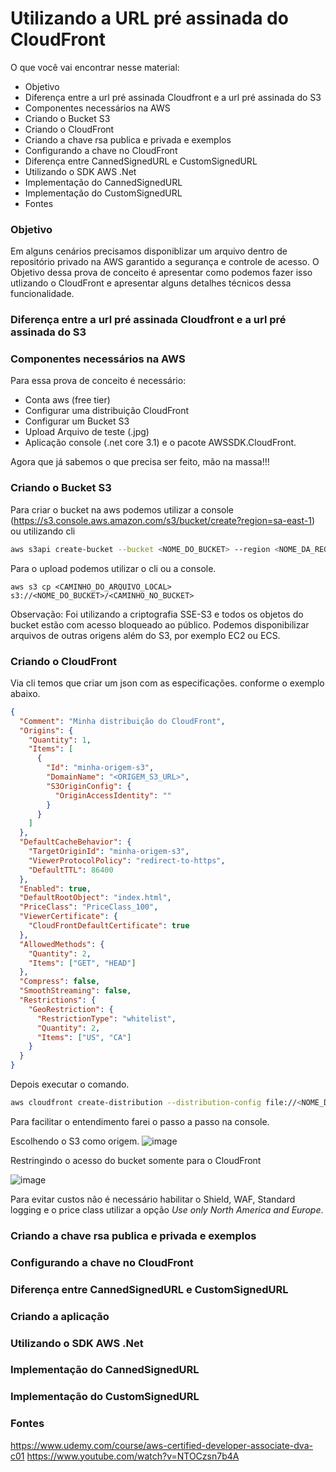 # Utilizando a URL pré assinada do CloudFront 

O que você vai encontrar nesse material:
- Objetivo
- Diferença entre a url pré assinada Cloudfront e a url pré assinada do S3
- Componentes necessários na AWS
- Criando o Bucket S3
- Criando o CloudFront
- Criando a chave rsa publica e privada e exemplos
- Configurando a chave no CloudFront
- Diferença entre CannedSignedURL e CustomSignedURL
- Utilizando o SDK AWS .Net
- Implementação do CannedSignedURL
- Implementação do CustomSignedURL
- Fontes

### Objetivo

Em alguns cenários precisamos disponiblizar um arquivo dentro de repositório privado na AWS garantido a segurança e controle de acesso. O Objetivo dessa prova de conceito é apresentar como podemos fazer isso utlizando o CloudFront e apresentar alguns detalhes técnicos dessa funcionalidade.
    
### Diferença entre a url pré assinada Cloudfront e a url pré assinada do S3


### Componentes necessários na AWS

Para essa prova de conceito é necessário: 
- Conta aws (free tier)
- Configurar uma distribuição CloudFront
- Configurar um Bucket S3
- Upload Arquivo de teste (.jpg)
- Aplicação console (.net core 3.1) e o pacote AWSSDK.CloudFront.

Agora que já sabemos o que precisa ser feito, mão na massa!!!

### Criando o Bucket S3

Para criar o bucket na aws podemos utilizar a console (https://s3.console.aws.amazon.com/s3/bucket/create?region=sa-east-1) ou utilizando cli 
```bash
aws s3api create-bucket --bucket <NOME_DO_BUCKET> --region <NOME_DA_REGIÃO>
```

Para o upload podemos utilizar o cli ou a console.
```
aws s3 cp <CAMINHO_DO_ARQUIVO_LOCAL> s3://<NOME_DO_BUCKET>/<CAMINHO_NO_BUCKET>
```

Observação: Foi utilizando a criptografia SSE-S3 e todos os objetos do bucket estão com acesso bloqueado ao público. Podemos disponibilizar arquivos de outras origens além do S3, por exemplo EC2 ou ECS.

### Criando o CloudFront

Via cli temos que criar um json com as especificações. conforme o exemplo abaixo.
```json
{
  "Comment": "Minha distribuição do CloudFront",
  "Origins": {
    "Quantity": 1,
    "Items": [
      {
        "Id": "minha-origem-s3",
        "DomainName": "<ORIGEM_S3_URL>",
        "S3OriginConfig": {
          "OriginAccessIdentity": ""
        }
      }
    ]
  },
  "DefaultCacheBehavior": {
    "TargetOriginId": "minha-origem-s3",
    "ViewerProtocolPolicy": "redirect-to-https",
    "DefaultTTL": 86400
  },
  "Enabled": true,
  "DefaultRootObject": "index.html",
  "PriceClass": "PriceClass_100",
  "ViewerCertificate": {
    "CloudFrontDefaultCertificate": true
  },
  "AllowedMethods": {
    "Quantity": 2,
    "Items": ["GET", "HEAD"]
  },
  "Compress": false,
  "SmoothStreaming": false,
  "Restrictions": {
    "GeoRestriction": {
      "RestrictionType": "whitelist",
      "Quantity": 2,
      "Items": ["US", "CA"]
    }
  }
}
```
Depois executar o comando.
```bash
aws cloudfront create-distribution --distribution-config file://<NOME_DA_CONFIG_JSON> --output json > distribution-output.json
```

Para facilitar o entendimento farei o passo a passo na console.

Escolhendo o S3 como origem.
![image](https://github.com/thiagoalvesp/CloudfrontSignedUrl/assets/10868308/aa957850-57f9-4251-9183-0211a7ecf68b)

Restringindo o acesso do bucket somente para o CloudFront

![image](https://github.com/thiagoalvesp/CloudfrontSignedUrl/assets/10868308/5ad9607f-415c-49f9-ace7-a9f82141a2fc)

Para evitar custos não é necessário habilitar o Shield, WAF, Standard logging e o price class utilizar a opção *Use only North America and Europe*.


### Criando a chave rsa publica e privada e exemplos
### Configurando a chave no CloudFront
### Diferença entre CannedSignedURL e CustomSignedURL
### Criando a aplicação 
### Utilizando o SDK AWS .Net
### Implementação do CannedSignedURL
### Implementação do CustomSignedURL

### Fontes

https://www.udemy.com/course/aws-certified-developer-associate-dva-c01
https://www.youtube.com/watch?v=NTOCzsn7b4A

